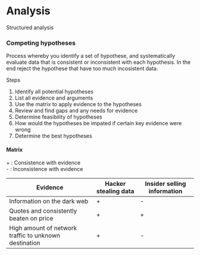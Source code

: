 # Analysis

Structured analysis

### Competing hypotheses&#x20;

Process whereby you identify a set of hypothese, and systematically evaluate data that is consistent or inconsistent with each hypothesis. In the end reject the hypothese that have too much incosistent data.

Steps

1. Identify all potential hypotheses
2. List all evidence and arguments
3. Use the matrix to apply evidence to the hypotheses
4. Review and find gaps and any needs for evidence
5. Determine feasibility of hypotheses
6. How would the hypotheses be impated if certain key evidence were wrong
7. Determine the best hypotheses

#### Matrix

\+ : Consistence with evidence\
\- : Inconsistence with evidence

| Evidence                                              | Hacker stealing data | Insider selling information |
| ----------------------------------------------------- | -------------------- | --------------------------- |
| Information on the dark web                           | +                    | -                           |
| Quotes and consistently beaten on price               | +                    | +                           |
| High amount of network traffic to unknown destination | +                    | -                           |
